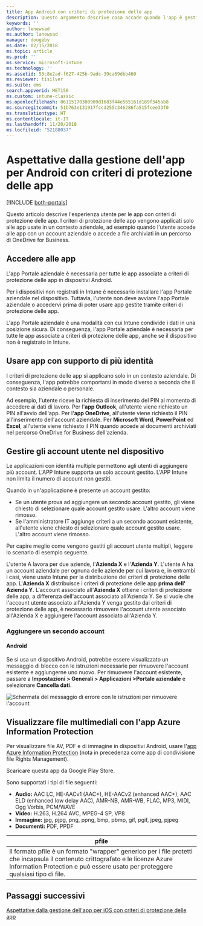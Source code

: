 ```yaml
---
title: App Android con criteri di protezione delle app
description: Questo argomento descrive cosa accade quando l'app è gestita in base ai criteri di protezione delle app.
keywords: ''
author: lenewsad
ms.author: lanewsad
manager: dougeby
ms.date: 02/15/2018
ms.topic: article
ms.prod: ''
ms.service: microsoft-intune
ms.technology: ''
ms.assetid: 53c8e2ad-f627-425b-9adc-39ca69dbb460
ms.reviewer: tisilver
ms.suite: ems
search.appverid: MET150
ms.custom: intune-classic
ms.openlocfilehash: 06115170300909d1683f44e565161d189f345ab8
ms.sourcegitcommit: 51b763e131917fccd255c346286fa515fcee33f0
ms.translationtype: HT
ms.contentlocale: it-IT
ms.lasthandoff: 11/20/2018
ms.locfileid: "52188037"
---
```

# <a name="what-to-expect-when-your-android-app-is-managed-by-app-protection-policies"></a>Aspettative dalla gestione dell'app per Android con criteri di protezione delle app

[!INCLUDE [both-portals](./includes/note-for-both-portals.md)]

Questo articolo descrive l'esperienza utente per le app con criteri di protezione delle app. I criteri di protezione delle app vengono applicati solo alle app usate in un contesto aziendale, ad esempio quando l'utente accede alle app con un account aziendale o accede a file archiviati in un percorso di OneDrive for Business.

##  <a name="access-apps"></a>Accedere alle app

L'app Portale aziendale è necessaria per tutte le app associate a criteri di protezione delle app in dispositivi Android.

Per i dispositivi non registrati in Intune è necessario installare l'app Portale aziendale nel dispositivo. Tuttavia, l'utente non deve avviare l'app Portale aziendale o accedervi prima di poter usare app gestite tramite criteri di protezione delle app.

L'app Portale aziendale è una modalità con cui Intune condivide i dati in una posizione sicura. Di conseguenza, l'app Portale aziendale è necessaria per tutte le app associate a criteri di protezione delle app, anche se il dispositivo non è registrato in Intune.


##  <a name="use-apps-with-multi-identity-support"></a>Usare app con supporto di più identità

I criteri di protezione delle app si applicano solo in un contesto aziendale. Di conseguenza, l'app potrebbe comportarsi in modo diverso a seconda che il contesto sia aziendale o personale.

Ad esempio, l'utente riceve la richiesta di inserimento del PIN al momento di accedere ai dati di lavoro. Per l'**app Outlook**, all'utente viene richiesto un PIN all'avvio dell'app. Per l'**app OneDrive**, all'utente viene richiesto il PIN all'inserimento dell'account aziendale. Per **Microsoft Word**, **PowerPoint** ed **Excel**, all'utente viene richiesto il PIN quando accede ai documenti archiviati nel percorso OneDrive for Business dell'azienda.

##  <a name="manage-user-accounts-on-the-device"></a>Gestire gli account utente nel dispositivo

Le applicazioni con identità multiple permettono agli utenti di aggiungere più account.  L'APP Intune supporta un solo account gestito.  L'APP Intune non limita il numero di account non gestiti.

Quando in un'applicazione è presente un account gestito:
*   Se un utente prova ad aggiungere un secondo account gestito, gli viene chiesto di selezionare quale account gestito usare.  L'altro account viene rimosso.
*   Se l'amministratore IT aggiunge criteri a un secondo account esistente, all'utente viene chiesto di selezionare quale account gestito usare.  L'altro account viene rimosso.

Per capire meglio come vengono gestiti gli account utente multipli, leggere lo scenario di esempio seguente.

L'utente A lavora per due aziende, l'**Azienda X** e l'**Azienda Y**. L'utente A ha un account aziendale per ognuna delle aziende per cui lavora e, in entrambi i casi, viene usato Intune per la distribuzione dei criteri di protezione delle app. L'**Azienda X** distribuisce i criteri di protezione delle app **prima dell'** **Azienda Y**. L'account associato all'**Azienda X** ottiene i criteri di protezione delle app, a differenza dell'account associato all'Azienda Y. Se si vuole che l'account utente associato all'Azienda Y venga gestito dai criteri di protezione delle app, è necessario rimuovere l'account utente associato all'Azienda X e aggiungere l'account associato all'Azienda Y.
### <a name="add-a-second-account"></a>Aggiungere un secondo account
####  <a name="android"></a>Android
Se si usa un dispositivo Android, potrebbe essere visualizzato un messaggio di blocco con le istruzioni necessarie per rimuovere l'account esistente e aggiungerne uno nuovo.  Per rimuovere l'account esistente, passare a **Impostazioni &gt; Generali &gt; Applicazioni &gt;Portale aziendale** e selezionare **Cancella dati**.

![Schermata del messaggio di errore con le istruzioni per rimuovere l'account](./media/Android_SwitchUser.png)

##  <a name="view-media-files-with-the-azure-information-protection-app"></a>Visualizzare file multimediali con l'app Azure Information Protection
Per visualizzare file AV, PDF e di immagine in dispositivi Android, usare l'[app Azure Information Protection](https://play.google.com/store/apps/details?id=com.microsoft.ipviewer) (nota in precedenza come app di condivisione file Rights Management).

Scaricare questa app da Google Play Store.  

Sono supportati i tipi di file seguenti:

* **Audio:** AAC LC, HE-AACv1 (AAC+), HE-AACv2 (enhanced AAC+), AAC ELD (enhanced low delay AAC), AMR-NB, AMR-WB, FLAC, MP3, MIDI, Ogg Vorbis, PCM/WAVE
* **Video:** H.263, H.264 AVC, MPEG-4 SP, VP8
* **Immagine:** jpg, pjpg, png, ppng, bmp, pbmp, gif, pgif, jpeg, pjpeg
* **Documenti:** PDF, PPDF


|**pfile**|
|----|
|Il formato pfile è un formato "wrapper" generico per i file protetti che incapsula il contenuto crittografato e le licenze Azure Information Protection e può essere usato per proteggere qualsiasi tipo di file.|

## <a name="next-steps"></a>Passaggi successivi
[Aspettative dalla gestione dell'app per iOS con criteri di protezione delle app](end-user-mam-apps-ios.md)
